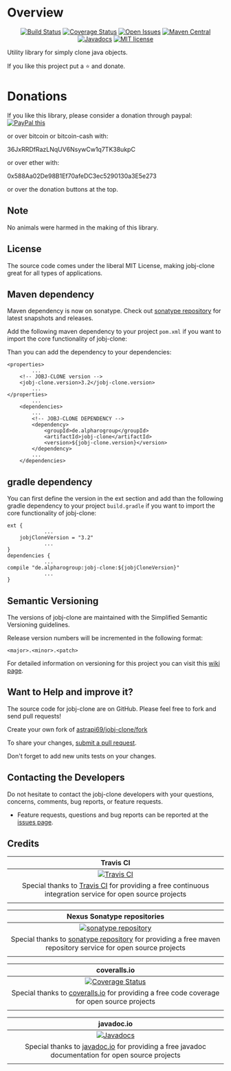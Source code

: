 # Overview

<div align="center">

[![Build Status](https://travis-ci.org/astrapi69/jobj-clone.svg?branch=develop)](https://travis-ci.org/astrapi69/jobj-clone) 
[![Coverage Status](https://coveralls.io/repos/github/astrapi69/jobj-clone/badge.svg?branch=develop)](https://coveralls.io/github/astrapi69/jobj-clone?branch=develop) 
[![Open Issues](https://img.shields.io/github/issues/astrapi69/jobj-clone.svg?style=flat)](https://github.com/astrapi69/jobj-clone/issues) 
[![Maven Central](https://maven-badges.herokuapp.com/maven-central/de.alpharogroup/jobj-clone/badge.svg)](https://maven-badges.herokuapp.com/maven-central/de.alpharogroup/jobj-clone)
[![Javadocs](http://www.javadoc.io/badge/de.alpharogroup/jobj-clone.svg)](http://www.javadoc.io/doc/de.alpharogroup/jobj-clone)
[![MIT license](http://img.shields.io/badge/license-MIT-brightgreen.svg?style=flat)](http://opensource.org/licenses/MIT)

</div>

Utility library for simply clone java objects.

If you like this project put a ⭐ and donate.

# Donations

If you like this library, please consider a donation through paypal: <a href="https://www.paypal.com/cgi-bin/webscr?cmd=_s-xclick&hosted_button_id=MJ7V43GU2H386" target="_blank">
<img src="https://www.paypalobjects.com/en_US/GB/i/btn/btn_donateCC_LG.gif" alt="PayPal this" title="PayPal – The safer, easier way to pay online!" border="0" />
</a>

or over bitcoin or bitcoin-cash with:

36JxRRDfRazLNqUV6NsywCw1q7TK38ukpC

or over ether with:

0x588Aa02De98B1Ef70afeDC3ec5290130a3E5e273

or over the donation buttons at the top.

## Note

No animals were harmed in the making of this library.

## License

The source code comes under the liberal MIT License, making jobj-clone great for all types of applications.

## Maven dependency

Maven dependency is now on sonatype.
Check out [sonatype repository](https://oss.sonatype.org/index.html#nexus-search;gav~de.alpharogroup~jobj-clone~~~) for latest snapshots and releases.

Add the following maven dependency to your project `pom.xml` if you want to import the core functionality of jobj-clone:

Than you can add the dependency to your dependencies:

	<properties>
			...
		<!-- JOBJ-CLONE version -->
		<jobj-clone.version>3.2</jobj-clone.version>
			...
	</properties>
			...
		<dependencies>
			...
			<!-- JOBJ-CLONE DEPENDENCY -->
			<dependency>
				<groupId>de.alpharogroup</groupId>
				<artifactId>jobj-clone</artifactId>
				<version>${jobj-clone.version}</version>
			</dependency>
			...
		</dependencies>
	
			
## gradle dependency

You can first define the version in the ext section and add than the following gradle dependency to your project `build.gradle` if you want to import the core functionality of jobj-clone:

```
ext {
			...
    jobjCloneVersion = "3.2"
			...
}
dependencies {
			...
compile "de.alpharogroup:jobj-clone:${jobjCloneVersion}"
			...
}
```

## Semantic Versioning

The versions of jobj-clone are maintained with the Simplified Semantic Versioning guidelines.

Release version numbers will be incremented in the following format:

`<major>.<minor>.<patch>`

For detailed information on versioning for this project you can visit this [wiki page](https://github.com/lightblueseas/mvn-parent-projects/wiki/Simplified-Semantic-Versioning).

## Want to Help and improve it? ###

The source code for jobj-clone are on GitHub. Please feel free to fork and send pull requests!

Create your own fork of [astrapi69/jobj-clone/fork](https://github.com/astrapi69/jobj-clone/fork)

To share your changes, [submit a pull request](https://github.com/astrapi69/jobj-clone/pull/new/develop).

Don't forget to add new units tests on your changes.

## Contacting the Developers

Do not hesitate to contact the jobj-clone developers with your questions, concerns, comments, bug reports, or feature requests.
- Feature requests, questions and bug reports can be reported at the [issues page](https://github.com/astrapi69/jobj-clone/issues).

## Credits

|**Travis CI**|
|     :---:      |
|[![Travis CI](https://travis-ci.com/images/logos/TravisCI-Full-Color.png)](https://coveralls.io/github/astrapi69/jobj-clone?branch=master)|
|Special thanks to [Travis CI](https://travis-ci.org) for providing a free continuous integration service for open source projects|
|     <img width=1000/>     |

|**Nexus Sonatype repositories**|
|     :---:      |
|[![sonatype repository](https://img.shields.io/nexus/r/https/oss.sonatype.org/de.alpharogroup/jobj-clone.svg?style=for-the-badge)](https://oss.sonatype.org/index.html#nexus-search;gav~de.alpharogroup~jobj-clone~~~)|
|Special thanks to [sonatype repository](https://www.sonatype.com) for providing a free maven repository service for open source projects|
|     <img width=1000/>     |

|**coveralls.io**|
|     :---:      |
|[![Coverage Status](https://coveralls.io/repos/github/astrapi69/jobj-clone/badge.svg?branch=develop)](https://coveralls.io/github/astrapi69/jobj-clone?branch=master)|
|Special thanks to [coveralls.io](https://coveralls.io) for providing a free code coverage for open source projects|
|     <img width=1000/>     |

|**javadoc.io**|
|     :---:      |
|[![Javadocs](http://www.javadoc.io/badge/de.alpharogroup/jobj-clone.svg)](http://www.javadoc.io/doc/de.alpharogroup/jobj-clone)|
|Special thanks to [javadoc.io](http://www.javadoc.io) for providing a free javadoc documentation for open source projects|
|     <img width=1000/>     |
